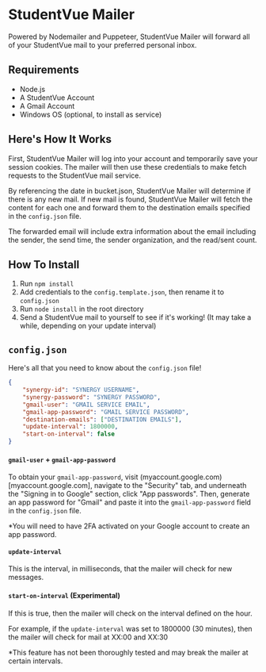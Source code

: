 # StudentVue Mailer

 Powered by Nodemailer and Puppeteer, StudentVue Mailer will forward all of your StudentVue mail to your preferred personal
 inbox.

## Requirements

- Node.js
- A StudentVue Account
- A Gmail Account
- Windows OS (optional, to install as service)

## Here's How It Works

First, StudentVue Mailer will log into your account and temporarily save your session cookies. The mailer will then use these credentials to make fetch requests to the StudentVue mail service.

By referencing the date in bucket.json, StudentVue Mailer will determine if there is any new mail. If new mail is found, StudentVue Mailer will fetch the content for each one and forward them to the destination emails specified in the `config.json` file.

The forwarded email will include extra information about the email including the sender, the send time, the sender organization, and the read/sent count.

## How To Install

1. Run `npm install`
2. Add credentials to the `config.template.json`, then rename it to `config.json`
3. Run `node install` in the root directory
4. Send a StudentVue mail to yourself to see if it's working! (It may take a while, depending on your update interval)

## `config.json`

Here's all that you need to know about the `config.json` file!

```json
{
    "synergy-id": "SYNERGY USERNAME",
    "synergy-password": "SYNERGY PASSWORD",
    "gmail-user": "GMAIL SERVICE EMAIL",
    "gmail-app-password": "GMAIL SERVICE PASSWORD",
    "destination-emails": ["DESTINATION EMAILS"],
    "update-interval": 1800000,
    "start-on-interval": false
}
```

#### `gmail-user` + `gmail-app-password`

To obtain your `gmail-app-password`, visit (myaccount.google.com)[myaccount.google.com], navigate to the "Security" tab, and underneath the "Signing in to Google" section, click "App passwords". Then, generate an app password for "Gmail" and paste it into the `gmail-app-password` field in the `config.json` file.

*You will need to have 2FA activated on your Google account to create an app password.

#### `update-interval`

This is the interval, in milliseconds, that the mailer will check for new messages.

#### `start-on-interval` (Experimental)

If this is true, then the mailer will check on the interval defined on the hour.

For example, if the `update-interval` was set to 1800000 (30 minutes), then the mailer will check for mail at XX:00 and XX:30

*This feature has not been thoroughly tested and may break the mailer at certain intervals.


